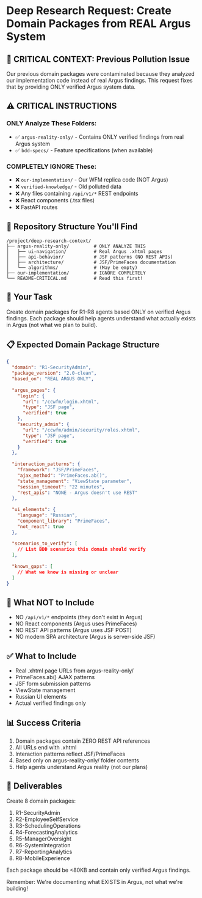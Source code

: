 # Deep Research Request: Create Domain Packages from REAL Argus System

## 🚨 CRITICAL CONTEXT: Previous Pollution Issue

Our previous domain packages were contaminated because they analyzed our implementation code instead of real Argus findings. This request fixes that by providing ONLY verified Argus system data.

## ⚠️ CRITICAL INSTRUCTIONS

### ONLY Analyze These Folders:
- ✅ `argus-reality-only/` - Contains ONLY verified findings from real Argus system
- ✅ `bdd-specs/` - Feature specifications (when available)

### COMPLETELY IGNORE These:
- ❌ `our-implementation/` - Our WFM replica code (NOT Argus)
- ❌ `verified-knowledge/` - Old polluted data
- ❌ Any files containing `/api/v1/*` REST endpoints
- ❌ React components (.tsx files)
- ❌ FastAPI routes

## 📁 Repository Structure You'll Find

```
/project/deep-research-context/
├── argus-reality-only/         # ONLY ANALYZE THIS
│   ├── ui-navigation/          # Real Argus .xhtml pages
│   ├── api-behavior/           # JSF patterns (NO REST APIs)
│   ├── architecture/           # JSF/PrimeFaces documentation
│   └── algorithms/             # (May be empty)
├── our-implementation/         # IGNORE COMPLETELY
└── README-CRITICAL.md          # Read this first!
```

## 🎯 Your Task

Create domain packages for R1-R8 agents based ONLY on verified Argus findings. Each package should help agents understand what actually exists in Argus (not what we plan to build).

## 📋 Expected Domain Package Structure

```json
{
  "domain": "R1-SecurityAdmin",
  "package_version": "2.0-clean",
  "based_on": "REAL ARGUS ONLY",
  
  "argus_pages": {
    "login": {
      "url": "/ccwfm/login.xhtml",
      "type": "JSF page",
      "verified": true
    },
    "security_admin": {
      "url": "/ccwfm/admin/security/roles.xhtml",
      "type": "JSF page",
      "verified": true
    }
  },
  
  "interaction_patterns": {
    "framework": "JSF/PrimeFaces",
    "ajax_method": "PrimeFaces.ab()",
    "state_management": "ViewState parameter",
    "session_timeout": "22 minutes",
    "rest_apis": "NONE - Argus doesn't use REST"
  },
  
  "ui_elements": {
    "language": "Russian",
    "component_library": "PrimeFaces",
    "not_react": true
  },
  
  "scenarios_to_verify": [
    // List BDD scenarios this domain should verify
  ],
  
  "known_gaps": [
    // What we know is missing or unclear
  ]
}
```

## 🚫 What NOT to Include

- NO `/api/v1/*` endpoints (they don't exist in Argus)
- NO React components (Argus uses PrimeFaces)
- NO REST API patterns (Argus uses JSF POST)
- NO modern SPA architecture (Argus is server-side JSF)

## ✅ What to Include

- Real .xhtml page URLs from argus-reality-only/
- PrimeFaces.ab() AJAX patterns
- JSF form submission patterns
- ViewState management
- Russian UI elements
- Actual verified findings only

## 📊 Success Criteria

1. Domain packages contain ZERO REST API references
2. All URLs end with .xhtml
3. Interaction patterns reflect JSF/PrimeFaces
4. Based only on argus-reality-only/ folder contents
5. Help agents understand Argus reality (not our plans)

## 🎯 Deliverables

Create 8 domain packages:
1. R1-SecurityAdmin
2. R2-EmployeeSelfService  
3. R3-SchedulingOperations
4. R4-ForecastingAnalytics
5. R5-ManagerOversight
6. R6-SystemIntegration
7. R7-ReportingAnalytics
8. R8-MobileExperience

Each package should be <80KB and contain only verified Argus findings.

Remember: We're documenting what EXISTS in Argus, not what we're building!
